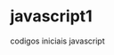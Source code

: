 # javascript1
codigos iniciais javascript
<script type="text/javascript">
function startTime()
{
var today=new Date();
var h=today.getHours();
var m=today.getMinutes();
var s=today.getSeconds();
// add a zero in front of numbers<10
m=checkTime(m);
s=checkTime(s);
document.getElementById('txt').innerHTML=h+":"+m+":"+s;
t=setTimeout('startTime()',500);

}

function checkTime(i)
{
if (i<10)
  {
  i="0" + i;
  }
return i;
}
</script>


<div id="txt">
<script type="text/javascript">document.write(startTime())</script>
</div>
